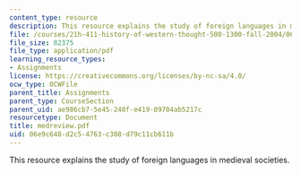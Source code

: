 ```yaml
---
content_type: resource
description: This resource explains the study of foreign languages in medieval societies.
file: /courses/21h-411-history-of-western-thought-500-1300-fall-2004/06e9c648d2c54763c308d79c11cb611b_medreview.pdf
file_size: 82375
file_type: application/pdf
learning_resource_types:
- Assignments
license: https://creativecommons.org/licenses/by-nc-sa/4.0/
ocw_type: OCWFile
parent_title: Assignments
parent_type: CourseSection
parent_uid: ae986cb7-5e45-240f-e419-09704ab5217c
resourcetype: Document
title: medreview.pdf
uid: 06e9c648-d2c5-4763-c308-d79c11cb611b
---
```

This resource explains the study of foreign languages in medieval societies.